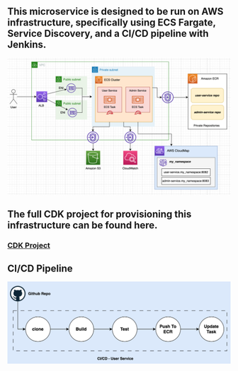## This microservice is designed to be run on AWS infrastructure, specifically using ECS Fargate, Service Discovery, and a CI/CD pipeline with Jenkins.

![Alt text](images/arch.png?raw=true "Optional Title")

## The full CDK project for provisioning this infrastructure can be found here.
### [CDK Project](https://github.com/peaqock-financials/cdk-fargate-alb-project.git)

## CI/CD Pipeline
![Alt text](images/pipe.png?raw=true "Optional Title")
